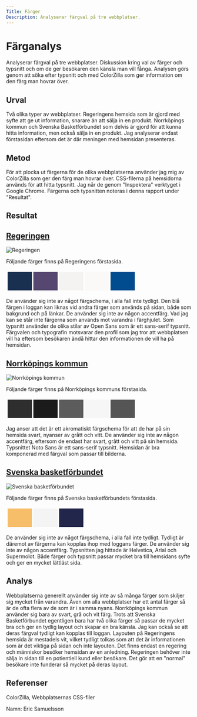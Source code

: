 ```yaml
---
Title: Färger
Description: Analyserar färgval på tre webbplatser.
---
```


Färganalys
=======================

Analyserar färgval på tre webbplatser. Diskussion kring val av färger och typsnitt och om de ger besökaren den känsla man vill fånga.  Analysen görs genom att söka efter typsnitt och med ColorZilla som ger information om den färg man hovrar över.

Urval
-----------------------

Två olika typer av webbplatser. Regeringens hemsida som är gjord med syfte att ge ut information, snarare än att sälja in en produkt. Norrköpings kommun och Svenska Basketförbundet som delvis är gjord för att kunna hitta information, men också sälja in en produkt. Jag analyserar endast förstasidan eftersom det är där meningen med hemsidan presenteras.

Metod
-----------------------

För att plocka ut färgerna för de olika webbplatserna använder jag mig av ColorZilla som ger den färg man hovrar över. CSS-filerna på hemsidorna används för att hitta typsnitt. Jag når de genom "Inspektera" verktyget i Google Chrome. Färgerna och typsnitten noteras i denna rapport under "Resultat".

Resultat
-----------------------

<h2><a class="black" href="https://www.regeringen.se/">Regeringen</a></h2>

![Regeringen](../content/analysis/img/regeringen.png)

Följande färger finns på Regeringens förstasida.

<table style="border-spacing: 4px; border-collapse: separate">
<tr>
<td style="height: 50px; width: 50px; background-color: #1A3051">
<td style="height: 50px; width: 50px; background-color: #564770">
<td style="height: 50px; width: 50px; background-color: #F4F3F1">
<td style="height: 50px; width: 50px; background-color: #FAF9F8">
<td style="height: 50px; width: 50px; background-color: #004C8F">
</tr>
</table>

De använder sig inte av något färgschema, i alla fall inte tydligt. Den blå färgen i loggan kan liknas vid andra färger som används på sidan, både som bakgrund och på länkar.
De använder sig inte av någon accentfärg. Vad jag kan se står inte färgerna som används mot varandra i färghjulet.
Som typsnitt använder de olika stilar av Open Sans som är ett sans-serif typsnitt.
Färgvalen och typografin motsvarar den profil som jag tror att webbplatsen vill ha eftersom besökaren ändå hittar den informationen de vill ha på hemsidan.

<h2><a class="black" href="https://www.norrkoping.se/">Norrköpings kommun</a></h2>

![Norrköpings kommun](../content/analysis/img/norrkopingkommun.png)

Följande färger finns på Norrköpings kommuns förstasida.

<table style="border-spacing: 4px; border-collapse: separate">
<tr>
<td style="height: 50px; width: 50px; background-color: #2E2E2E">
<td style="height: 50px; width: 50px; background-color: #1B1B1B">
<td style="height: 50px; width: 50px; background-color: #5C5C5C">
<td style="height: 50px; width: 50px; background-color: #F6F6F6">
<td style="height: 50px; width: 50px; background-color: #555555">
</tr>
</table>

Jag anser att det är ett akromatiskt färgschema för att de har på sin hemsida svart, nyanser av grått och vitt. De använder sig inte av någon accentfärg, eftersom de endast har svart, grått och vitt på sin hemsida. Typsnittet Noto Sans är ett sans-serif typsnitt. Hemsidan är bra komponerad med färgval som passar till bilderna.

<h2><a class="black" href="https://www.basket.se/">Svenska basketförbundet</a></h2>

![Svenska basketförbundet](../content/analysis/img/basketforbundet.png)

Följande färger finns på Svenska basketförbundets förstasida.

<table style="border-spacing: 4px; border-collapse: separate">
<tr>
<td style="height: 50px; width: 50px; background-color: #F7BE6A">
<td style="height: 50px; width: 50px; background-color: #F4F4F4">
<td style="height: 50px; width: 50px; background-color: #22264A">
</tr>
</table>

De använder sig inte av något färgschema, i alla fall inte tydligt. Tydligt är däremot av färgerna kan kopplas ihop med loggans färger. De använder sig inte av någon accentfärg. Typsnitten jag hittade är Helvetica, Arial och Supermolot. Både färger och typsnitt passar mycket bra till hemsidans syfte och ger en mycket lättläst sida.

Analys
-----------------------

Webbplatserna generellt använder sig inte av så många färger som skiljer sig mycket från varandra. Även om alla webbplatser har ett antal färger så är de ofta flera av de som är i samma nyans. Norrköpings kommun använder sig bara av svart, grå och vit färg. Trots att Svenska Basketförbundet egentligen bara har två olika färger så passar de mycket bra och ger en tydlig layout och skapar en bra känsla. Jag kan också se att deras färgval tydligt kan kopplas till loggan. Layouten på Regeringens hemsida är mestadels vit, vilket tydligt tolkas som att det är informationen som är det viktiga på sidan och inte layouten. Det finns endast en regering och människor besöker hemsidan av en anledning. Regeringen behöver inte sälja in sidan till en potientiell kund eller besökare. Det gör att en "normal" besökare inte funderar så mycket på deras layout.

Referenser
-----------------------

ColorZilla, Webbplatsernas CSS-filer

Namn: Eric Samuelsson

